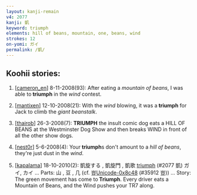 ```yaml
---
layout: kanji-remain
v4: 2077
kanji: 凱
keyword: triumph
elements: hill of beans, mountain, one, beans, wind
strokes: 12
on-yomi: ガイ
permalink: /凱/
---
```


## Koohii stories: 

1) [<a href="http://kanji.koohii.com/profile/cameron_en">cameron_en</a>] 8-11-2008(93): After eating a <em>mountain of beans</em>, I was able to<strong> triumph</strong> in the <em>wind</em> contest.

2) [<a href="http://kanji.koohii.com/profile/mantixen">mantixen</a>] 12-10-2008(21): With the <em>wind</em> blowing, it was a<strong> triumph</strong> for Jack to climb the <em>giant beanstalk</em>.

3) [<a href="http://kanji.koohii.com/profile/thairob">thairob</a>] 26-3-2008(7): <strong>TRIUMPH</strong> the insult comic dog eats a HILL OF BEANS at the Westminster Dog Show and then breaks WIND in front of all the other show dogs.

4) [<a href="http://kanji.koohii.com/profile/nest0r">nest0r</a>] 5-6-2008(4): Your<strong> triumph</strong>s don&#039;t amount to a <em>hill of beans</em>, they&#039;re just dust in the <em>wind</em>.

5) [<a href="http://kanji.koohii.com/profile/kapalama">kapalama</a>] 18-10-2010(2): 凱旋する , 凱旋門 , 凱歌 <a href="../v4/2077.html">triumph</a> (#2077 凱) ガイ, カイ ... Parts: 山 , 豆 , 几 (cf. 豈<a href="http://kanji.koohii.com/study/kanji/35912">Unicode-0x8c48</a> (#35912 豈)) ... Story: The green movement has come to<strong> Triumph</strong>. Every driver eats a Mountain of Beans, and the Wind pushes your TR7 along.

